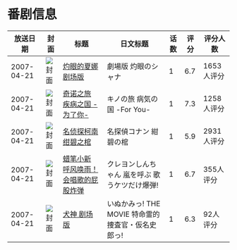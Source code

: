 # 番剧信息

|放送日期|封面|标题|日文标题|话数|评分|评分人数|
|---|---|---|---|---|---|---|
|2007-04-21|![封面](https://lain.bgm.tv/pic/cover/c/4e/87/1862_b0Le4.jpg)|[灼眼的夏娜 剧场版](https://bangumi.tv/subject/1862)|劇場版 灼眼のシャナ|1|6.7|1653人评分|
|2007-04-21|![封面](https://lain.bgm.tv/pic/cover/c/36/ac/1949_77A7a.jpg)|[奇诺之旅 疾病之国 -为了你-](https://bangumi.tv/subject/1949)|キノの旅 病気の国 -For You-|1|7.3|1258人评分|
|2007-04-21|![封面](https://lain.bgm.tv/pic/cover/c/2b/d2/2977_eF3n3.jpg)|[名侦探柯南 绀碧之棺](https://bangumi.tv/subject/2977)|名探偵コナン 紺碧の棺|1|5.9|2931人评分|
|2007-04-21|![封面](https://lain.bgm.tv/pic/cover/c/2e/0d/8996_iXQ0z.jpg)|[蜡笔小新 呼风唤雨！会唱歌的屁股炸弹](https://bangumi.tv/subject/8996)|クレヨンしんちゃん 嵐を呼ぶ 歌うケツだけ爆弾!|1|6.7|355人评分|
|2007-04-21|![封面](https://lain.bgm.tv/pic/cover/c/f0/91/43386_Je6E2.jpg)|[犬神 剧场版](https://bangumi.tv/subject/43386)|いぬかみっ! THE MOVIE 特命霊的捜査官・仮名史郎っ!|1|6.3|92人评分|
